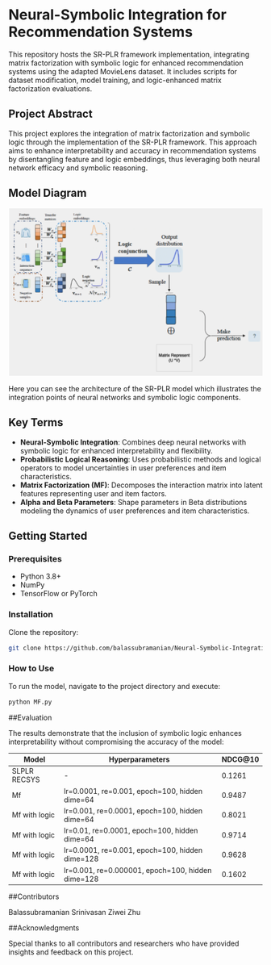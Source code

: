 # Neural-Symbolic Integration for Recommendation Systems

This repository hosts the SR-PLR framework implementation, integrating matrix factorization with symbolic logic for enhanced recommendation systems using the adapted MovieLens dataset. It includes scripts for dataset modification, model training, and logic-enhanced matrix factorization evaluations.


## Project Abstract

This project explores the integration of matrix factorization and symbolic logic through the implementation of the SR-PLR framework. This approach aims to enhance interpretability and accuracy in recommendation systems by disentangling feature and logic embeddings, thus leveraging both neural network efficacy and symbolic reasoning.

## Model Diagram

![Model Diagram](Model-Architecture.png)

Here you can see the architecture of the SR-PLR model which illustrates the integration points of neural networks and symbolic logic components.

## Key Terms

- **Neural-Symbolic Integration**: Combines deep neural networks with symbolic logic for enhanced interpretability and flexibility.
- **Probabilistic Logical Reasoning**: Uses probabilistic methods and logical operators to model uncertainties in user preferences and item characteristics.
- **Matrix Factorization (MF)**: Decomposes the interaction matrix into latent features representing user and item factors.
- **Alpha and Beta Parameters**: Shape parameters in Beta distributions modeling the dynamics of user preferences and item characteristics.

## Getting Started

### Prerequisites

- Python 3.8+
- NumPy
- TensorFlow or PyTorch

### Installation

Clone the repository:
```bash
git clone https://github.com/balassubramanian/Neural-Symbolic-Integration-for-Recommendation-Systems.git
```
### How to Use

To run the model, navigate to the project directory and execute:
```bash
python MF.py
```


##Evaluation

The results demonstrate that the inclusion of symbolic logic enhances interpretability without compromising the accuracy of the model:

| Model         | Hyperparameters                      | NDCG@10 |
|---------------|--------------------------------------|---------|
| SLPLR RECSYS  | -                                    | 0.1261  |
| Mf            | lr=0.0001, re=0.001, epoch=100, hidden dime=64 | 0.9487  |
| Mf with logic | lr=0.001, re=0.0001, epoch=100, hidden dime=64 | 0.8021  |
| Mf with logic | lr=0.01, re=0.0001, epoch=100, hidden dime=64 | 0.9714  |
| Mf with logic | lr=0.0001, re=0.001, epoch=100, hidden dime=128 | 0.9628  |
| Mf with logic | lr=0.001, re=0.000001, epoch=100, hidden dime=128 | 0.1602  |



##Contributors

Balassubramanian Srinivasan
Ziwei Zhu

##Acknowledgments

Special thanks to all contributors and researchers who have provided insights and feedback on this project.


